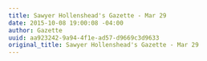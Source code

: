 ```yaml
---
title: Sawyer Hollenshead's Gazette - Mar 29
date: 2015-10-08 19:00:08 -04:00
author: Gazette
uuid: aa923242-9a94-4f1e-ad57-d9669c3d9633
original_title: Sawyer Hollenshead's Gazette - Mar 29
---
```


